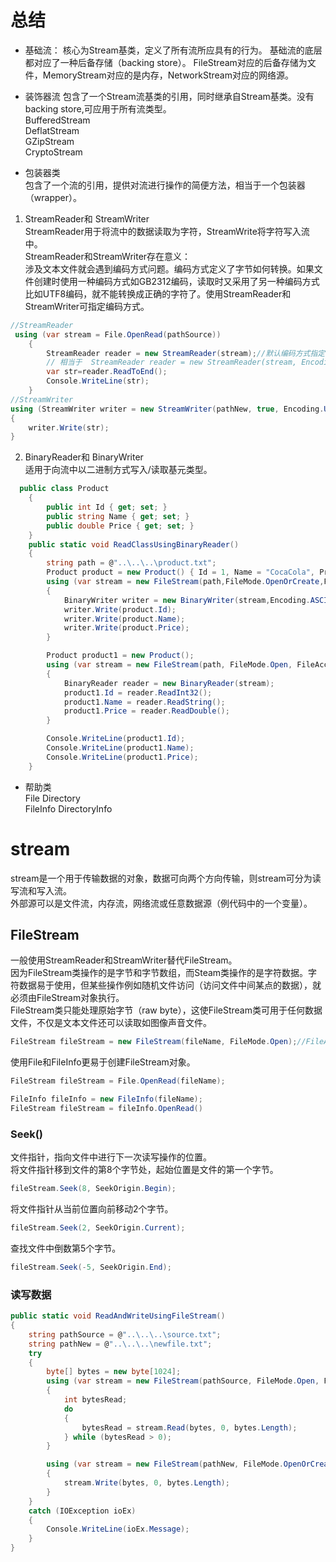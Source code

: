 # 总结
* 基础流： 核心为Stream基类，定义了所有流所应具有的行为。 基础流的底层都对应了一种后备存储（backing store）。 
FileStream对应的后备存储为文件，MemoryStream对应的是内存，NetworkStream对应的网络源。

* 装饰器流
包含了一个Stream流基类的引用，同时继承自Stream基类。没有backing store,可应用于所有流类型。  
BufferedStream  
DeflatStream  
GZipStream  
CryptoStream  

* 包装器类  
包含了一个流的引用，提供对流进行操作的简便方法，相当于一个包装器（wrapper）。
1. StreamReader和 StreamWriter  
StreamReader用于将流中的数据读取为字符，StreamWrite将字符写入流中。  
StreamReader和StreamWriter存在意义：  
涉及文本文件就会遇到编码方式问题。编码方式定义了字节如何转换。如果文件创建时使用一种编码方式如GB2312编码，读取时又采用了另一种编码方式比如UTF8编码，就不能转换成正确的字符了。使用StreamReader和StreamWriter可指定编码方式。  
```c#
//StreamReader
 using (var stream = File.OpenRead(pathSource))
    {
        StreamReader reader = new StreamReader(stream);//默认编码方式指定为UTF-8
        // 相当于  StreamReader reader = new StreamReader(stream, Encoding.UTF8)
        var str=reader.ReadToEnd();
        Console.WriteLine(str);
    }
//StreamWriter
using (StreamWriter writer = new StreamWriter(pathNew, true, Encoding.UTF8))
{
    writer.Write(str);
}
```
2. BinaryReader和 BinaryWriter  
适用于向流中以二进制方式写入/读取基元类型。  
```c#
  public class Product
    {
        public int Id { get; set; }
        public string Name { get; set; }
        public double Price { get; set; }
    }
    public static void ReadClassUsingBinaryReader()
    {
        string path = @"..\..\..\product.txt";
        Product product = new Product() { Id = 1, Name = "CocaCola", Price = 3.5f };
        using (var stream = new FileStream(path,FileMode.OpenOrCreate,FileAccess.Write))
        {
            BinaryWriter writer = new BinaryWriter(stream,Encoding.ASCII);
            writer.Write(product.Id);
            writer.Write(product.Name);
            writer.Write(product.Price);
        }

        Product product1 = new Product();
        using (var stream = new FileStream(path, FileMode.Open, FileAccess.Read))
        {
            BinaryReader reader = new BinaryReader(stream);
            product1.Id = reader.ReadInt32();
            product1.Name = reader.ReadString();
            product1.Price = reader.ReadDouble();
        }

        Console.WriteLine(product1.Id);
        Console.WriteLine(product1.Name);
        Console.WriteLine(product1.Price);
    }
```
* 帮助类  
File Directory      
FileInfo DirectoryInfo   
# stream
stream是一个用于传输数据的对象，数据可向两个方向传输，则stream可分为读写流和写入流。  
外部源可以是文件流，内存流，网络流或任意数据源（例代码中的一个变量）。

## FileStream
一般使用StreamReader和StreamWriter替代FileStream。   
因为FileStream类操作的是字节和字节数组，而Steam类操作的是字符数据。字符数据易于使用，但某些操作例如随机文件访问（访问文件中间某点的数据），就必须由FileStream对象执行。   
FileStream类只能处理原始字节（raw byte），这使FileStream类可用于任何数据文件，不仅是文本文件还可以读取如图像声音文件。

```c#
FileStream fileStream = new FileStream(fileName, FileMode.Open);//FileAccess默认为FileAccess.Write
```
使用File和FileInfo更易于创建FileStream对象。
```c#
FileStream fileStream = File.OpenRead(fileName);
```
```c#
FileInfo fileInfo = new FileInfo(fileName);
FileStream fileStream = fileInfo.OpenRead()
```

### Seek()
文件指针，指向文件中进行下一次读写操作的位置。   
将文件指针移到文件的第8个字节处，起始位置是文件的第一个字节。
```c#
fileStream.Seek(8, SeekOrigin.Begin);
```
将文件指针从当前位置向前移动2个字节。
```c#
fileStream.Seek(2, SeekOrigin.Current);
```
查找文件中倒数第5个字节。
```c#
fileStream.Seek(-5, SeekOrigin.End);
```

### 读写数据
```c#
public static void ReadAndWriteUsingFileStream()
{
    string pathSource = @"..\..\..\source.txt";
    string pathNew = @"..\..\..\newfile.txt";
    try
    {
        byte[] bytes = new byte[1024];
        using (var stream = new FileStream(pathSource, FileMode.Open, FileAccess.Read))
        {
            int bytesRead;
            do
            {
                bytesRead = stream.Read(bytes, 0, bytes.Length);
            } while (bytesRead > 0);
        }

        using (var stream = new FileStream(pathNew, FileMode.OpenOrCreate, FileAccess.ReadWrite))
        {
            stream.Write(bytes, 0, bytes.Length);
        }
    }
    catch (IOException ioEx)
    {
        Console.WriteLine(ioEx.Message);
    }
}
```

